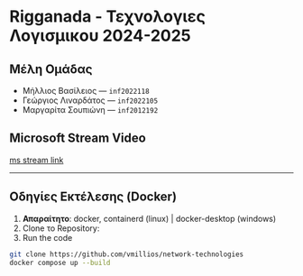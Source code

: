 # Rigganada - Τεχνολογιες Λογισμικου 2024-2025

##  Μέλη Ομάδας

- Μήλλιος Βασίλειος — `inf2022118`  
- Γεώργιος Λιναρδάτος — `inf2022105`  
- Μαργαρίτα Σουπιώνη — `inf2012192`


## Microsoft Stream Video

[ms stream link](https://ioniogr0-my.sharepoint.com/:v:/r/personal/inf2022118_ionio_gr/Documents/Recording-20250529_230931.webm?csf=1&web=1&e=OfS71V&nav=eyJyZWZlcnJhbEluZm8iOnsicmVmZXJyYWxBcHAiOiJTdHJlYW1XZWJBcHAiLCJyZWZlcnJhbFZpZXciOiJTaGFyZURpYWxvZy1MaW5rIiwicmVmZXJyYWxBcHBQbGF0Zm9ybSI6IldlYiIsInJlZmVycmFsTW9kZSI6InZpZXcifX0%3D)

---

##  Οδηγίες Εκτέλεσης (Docker)

1. **Απαραίτητο**: docker, containerd (linux) | docker-desktop (windows)
2. Clone το Repository:
3. Run the code

```bash
git clone https://github.com/vmillios/network-technologies
docker compose up --build
```
